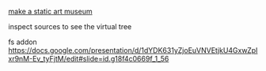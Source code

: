 [make a static art museum](https://docs.google.com/presentation/d/1ee3FeU4Eext_IeSkSZyPBWY5IZVjV0VwIFDRuN2c5PM/edit#slide=id.g1e6340b731_0_84)    
  
inspect sources to see the virtual tree

fs addon
	https://docs.google.com/presentation/d/1dYDK631yZjoEuVNVEtjkU4GxwZpIxr9nM-Ev_tyFjtM/edit#slide=id.g18f4c0669f_1_56